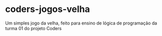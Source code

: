 # coders-jogos-velha
Um simples jogo da velha, feito para ensino de lógica de programação da turma 01 do projeto Coders
